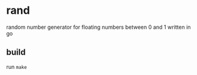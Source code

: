 # rand
random number generator for floating numbers between 0 and 1 written in go

build
-----
run `make`
